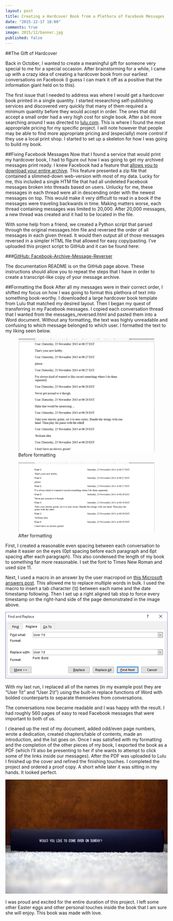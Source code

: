 ```yaml
---
layout: post
title: Creating a Hardcover Book from a Plethora of Facebook Messages
date: "2015-12-17 18:00"
comments: true
image: 2015/12/banner.jpg
published: false
---
```


##The Gift of Hardcover
<p class="intro"><span class="dropcap">B</span>ack in October, I wanted to create a meaningful gift for someone very special to me for a special occasion. After brainstorming for a while, I came up with a crazy idea of creating a hardcover book from our earliest conversations on Facebook (I guess I can mark it off as a positive that the information giant held on to this).</p>

The first issue that I needed to address was where I would get a hardcover book printed in a single quantity. I started researching self-publishing services and discovered very quickly that many of them required a minimum quantity before they would accept in order. The ones that did accept a small order had a very high cost for single book. After a bit more searching around I was directed to [lulu.com]( http://www.lulu.com/home). This is where I found the most appropriate pricing for my specific project. I will note however that people may be able to find more appropriate pricing and (especially) more control if they use a local print shop. I started to set up a skeleton for how I was going to build my book.

##Fixing Facebook Messages
Now that I found a service that would print my hardcover book, I had to figure out how I was going to get my archived messages print ready. I knew Facebook had a feature that [allows you to download your entire archive]( https://www.facebook.com/help/212802592074644). This feature presented a zip file that contained a slimmed-down web-version with most of my data. Lucky for me, this included a single HTM file that had all undeleted Facebook messages broken into threads based on users. Unlucky for me, these messages in each thread were all in descending order with the newest messages on top. This would make it very difficult to read in a book if the messages were traveling backwards in time. Making matters worse, each thread containing messages was limited to 20,000. After 20,000 messages, a new thread was created and it had to be located in the file.

With some help from a friend, we created a Python script that parsed through the original messages.htm file and reversed the order of all messages in each given thread. It would then output all of those messages reversed in a simpler HTML file that allowed for easy copy/pasting. I’ve uploaded this project script to GitHub and it can be found here:

###[GitHub: Facebook-Archive-Message-Reverser](https://github.com/aav7fl/Facebook-Archive-Message-Reverser)

The documentation README is on the GitHub page above. These instructions should allow you to repeat the steps that I have in order to create a transcript-like copy of your message archive.

##Formatting the Book
After all my messages were in their correct order, I shifted my focus on how I was going to format this plethora of text into something book-worthy. I downloaded a large hardcover book template from Lulu that matched my desired layout. Then I began my quest of transferring in my Facebook messages. I copied each conversation thread that I wanted from the messages_reversed.html and pasted them into a Word document. Without any formatting, the text was highly unreadable and confusing to which message belonged to which user. I formatted the text to my liking seen below.

<figure>
    <img src='/assets/img/2015/12/layout_before.png' alt='missing' />
    <figcaption>Before formatting</figcaption>
</figure>

<figure>
    <img src='/assets/img/2015/12/layout_after.png' alt='missing' />
    <figcaption>After formatting</figcaption>
</figure>

First, I created a reasonable even spacing between each conversation to make it easier on the eyes (0pt spacing before each paragraph and 6pt spacing after each paragraph). This also condensed the length of my book to something far more reasonable. I set the font to Times New Roman and used size 11.

Next, I used a macro in an answer by the user macropod on [this Microsoft answers post](http://answers.microsoft.com/en-us/office/forum/office_2010-word/a-macro-for-multiple-find-and-replace/822f62cc-ac63-e011-8dfc-68b599b31bf5). This allowed me to replace multiple words in bulk. I used the macro to insert a tab character (\t) between each name and the date timestamp following. Then I set up a right aligned tab stop to force every timestamp on the right-hand side of the page demonstrated in the image above.

![](/assets/img/2015/12/replace.png)

With my last run, I replaced all of the names (in my example post they are “User 1\t” and “User 2\t”) using the built-in replace functions of Word with bolded counterparts to separate themselves from conversations.

The conversations now became readable and I was happy with the result. I had roughly 560 pages of easy to read Facebook messages that were important to both of us.

I cleaned up the rest of my document, added odd/even page numbers, wrote a dedication, created chapters/table of contents, made an introduction, and the list goes on. Once I was satisfied with my formatting and the completion of the other pieces of my book, I exported the book as a PDF (which I’ll also be presenting to her if she wants to attempt to click some of the links inside our messages). After the PDF was uploaded to Lulu I finished up the cover and refined the finishing touches. I completed the project and ordered a proof copy. A short while later it was sitting in my hands. It looked perfect.

![](/assets/img/2015/12/side.jpg)

I was proud and excited for the entire duration of this project. I left some other Easter eggs and other personal touches inside the book that I am sure she will enjoy. This book was made with love.
